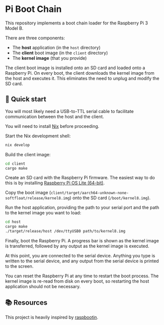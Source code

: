 # Pi Boot Chain

This repository implements a boot chain loader for the Raspberry Pi 3 Model B.

There are three components:

- The **host** application (in the `host` directory)
- The **client** boot image (in the `client` directory)
- The **kernel image** (that you provide)

The client boot image is installed onto an SD card and loaded onto a Raspberry
Pi. On every boot, the client downloads the kernel image from the host and
executes it. This eliminates the need to unplug and modify the SD card.

## 🏃 Quick start

You will most likely need a USB-to-TTL serial cable to facilitate communication
between the host and the client.

You will need to install [Nix][nix-installer] before proceeding.

Start the Nix development shell:

```sh
nix develop
```

Build the client image:

```sh
cd client
cargo make
```

Create an SD card with the Raspberry Pi firmware. The easiest way to do this is
by installing [Raspberry Pi OS Lite (64-bit)][raspberrypi-os].

Copy the boot image
(`client/target/aarch64-unknown-none-softfloat/release/kernel8.img`) onto the
SD card (`/boot/kernel8.img`).

Run the host application, providing the path to your serial port and the path
to the kernel image you want to load:

```sh
cd host
cargo make
./target/release/host /dev/ttyUSB0 path/to/kernel8.img
```

Finally, boot the Raspberry Pi. A progress bar is shown as the kernel image is
transferred, followed by any output as the kernel image is executed.

At this point, you are connected to the serial device. Anything you type is
written to the serial device, and any output from the serial device is printed
to the screen.

You can reset the Raspberry Pi at any time to restart the boot process. The
kernel image is re-read from disk on every boot, so restarting the host
application should not be necessary.

## 📚 Resources

This project is heavily inspired by [raspbootin][raspbootin].

[nix-installer]: https://github.com/DeterminateSystems/nix-installer
[raspberrypi-os]: https://www.raspberrypi.com/software/operating-systems/
[raspbootin]: https://github.com/mrvn/raspbootin
